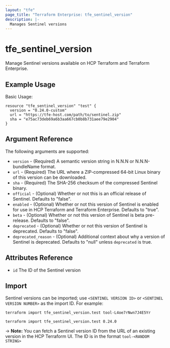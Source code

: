 ```yaml
---
layout: "tfe"
page_title: "Terraform Enterprise: tfe_sentinel_version"
description: |-
  Manages Sentinel versions
---
```


# tfe_sentinel_version

Manage Sentinel versions available on HCP Terraform and Terraform Enterprise.

## Example Usage

Basic Usage:

```hcl
resource "tfe_sentinel_version" "test" {
  version = "0.24.0-custom"
  url = "https://tfe-host.com/path/to/sentinel.zip"
  sha = "e75ac73deb69a6b3aa667cb0b8b731aee79e2904"
}
```

## Argument Reference

The following arguments are supported:

* `version` - (Required) A semantic version string in N.N.N or N.N.N-bundleName format.
* `url` - (Required) The URL where a ZIP-compressed 64-bit Linux binary of this version can be downloaded.
* `sha` - (Required) The SHA-256 checksum of the compressed Sentinel binary.
* `official` - (Optional) Whether or not this is an official release of Sentinel. Defaults to "false".
* `enabled` - (Optional) Whether or not this version of Sentinel is enabled for use in HCP Terraform and Terraform Enterprise. Defaults to "true".
* `beta` - (Optional) Whether or not this version of Sentinel is beta pre-release. Defaults to "false".
* `deprecated` - (Optional) Whether or not this version of Sentinel is deprecated. Defaults to "false".
* `deprecated_reason` - (Optional) Additional context about why a version of Sentinel is deprecated. Defaults to "null" unless `deprecated` is true.

## Attributes Reference

* `id` The ID of the Sentinel version

## Import

Sentinel versions can be imported; use `<SENTINEL VERSION ID>` or `<SENTINEL VERSION NUMBER>` as the import ID. For example:

```shell
terraform import tfe_sentinel_version.test tool-L4oe7rNwn7J4E5Yr
```

```shell
terraform import tfe_sentinel_version.test 0.24.0
```

-> **Note:** You can fetch a Sentinel version ID from the URL of an existing version in the HCP Terraform UI. The ID is in the format `tool-<RANDOM STRING>`
